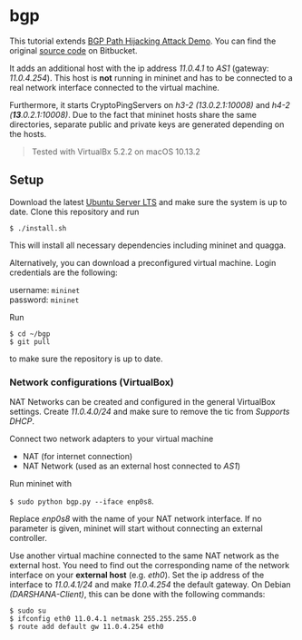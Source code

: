 # bgp

This tutorial extends [BGP Path Hijacking Attack Demo](https://github.com/mininet/mininet/wiki/BGP-Path-Hijacking-Attack-Demo). You can find the original [source code](https://bitbucket.org/jvimal/bgp/src/789055b95a666f0585e5eee67fbdb30876ab06ec?at=master) on Bitbucket.

It adds an additional host with the ip address *11.0.4.1* to *AS1* (gateway: *11.0.4.254*). This host is **not** running in mininet and has to be connected to a real network interface connected to the virtual machine.

Furthermore, it starts CryptoPingServers on *h3-2 (13.0.2.1:10008)* and *h4-2 (***13***.0.2.1:10008)*. Due to the fact that mininet hosts share the same directories, separate public and private keys are generated depending on the hosts.

> Tested with VirtualBx 5.2.2 on macOS 10.13.2

## Setup

Download the latest [Ubuntu Server LTS](https://www.ubuntu.com/download/server) and make sure the system is up to date. Clone this repository and run

```
$ ./install.sh
```

This will install all necessary dependencies including mininet and quagga.

Alternatively, you can download a preconfigured virtual machine. Login credentials are the following:

username: `mininet`<br/>
password: `mininet`

Run

```
$ cd ~/bgp
$ git pull
```

to make sure the repository is up to date.

### Network configurations (VirtualBox)

NAT Networks can be created and configured in the general VirtualBox settings. Create *11.0.4.0/24* and make sure to remove the tic from *Supports DHCP*.

Connect two network adapters to your virtual machine

* NAT (for internet connection)
* NAT Network (used as an external host connected to *AS1*)

Run mininet with

`$ sudo python bgp.py --iface enp0s8`.

Replace *enp0s8* with the name of your NAT network interface. If no parameter is given, mininet will start without connecting an external controller.

Use another virtual machine connected to the same NAT network as the external host. You need to find out the corresponding name of the network interface on your **external host** (e.g. *eth0*). Set the ip address of the interface to *11.0.4.1/24* and make *11.0.4.254* the default gateway. On Debian *(DARSHANA-Client)*, this can be done with the following commands:

```
$ sudo su
$ ifconfig eth0 11.0.4.1 netmask 255.255.255.0
$ route add default gw 11.0.4.254 eth0
```